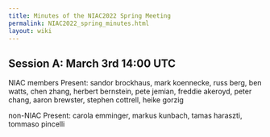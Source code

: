 ```yaml
---
title: Minutes of the NIAC2022 Spring Meeting
permalink: NIAC2022_spring_minutes.html
layout: wiki
---
```



Session A: March 3rd 14:00 UTC
------------------------------

NIAC members Present: sandor brockhaus, mark koennecke, russ berg, ben watts, chen zhang, herbert bernstein, pete jemian, freddie akeroyd, peter chang, aaron brewster, stephen cottrell, heike gorzig

non-NIAC Present: carola emminger, markus kunbach, tamas haraszti, tommaso pincelli



